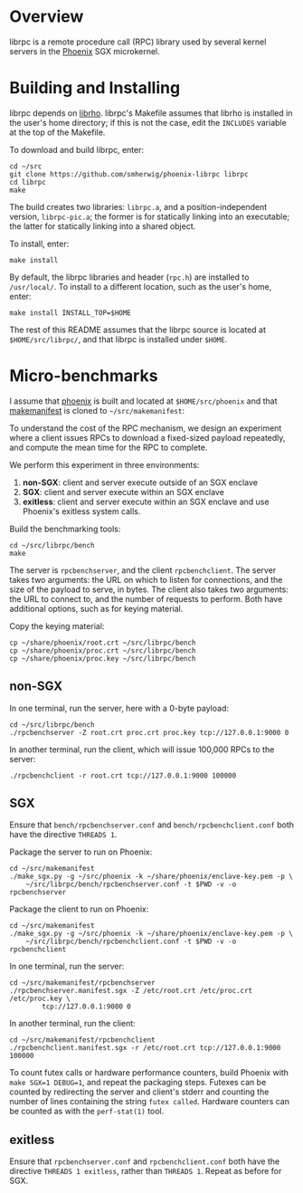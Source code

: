Overview 
========

librpc is a remote procedure call (RPC) library used by several kernel servers
in the [Phoenix](https://github.com/smherwig/phoenix) SGX microkernel.


<a name="building"/>Building and Installing
===========================================

librpc depends on [librho](https://github.com/smherwig/librho).  librpc's
Makefile assumes that librho is installed in the user's home directory; if this
is not the case, edit the `INCLUDES` variable at the top of the Makefile.

To download and build librpc, enter:

```
cd ~/src
git clone https://github.com/smherwig/phoenix-librpc librpc
cd librpc
make
```

The build creates two libraries: `librpc.a`, and a position-independent
version, `librpc-pic.a`; the former is for statically linking into an
executable; the latter for statically linking into a shared object.


To install, enter:

```
make install
```

By default, the librpc libraries and header (`rpc.h`) are installed to
`/usr/local/`.  To install to a different location, such as the user's home,
enter:

```
make install INSTALL_TOP=$HOME
```

The rest of this README assumes that the librpc source is located at
`$HOME/src/librpc/`, and that librpc is installed under `$HOME`.


<a name="micro-benchmarks"/> Micro-benchmarks
=============================================

I assume that [phoenix](https://github.com/smherwig/phoenix#building) is built
and located at `$HOME/src/phoenix` and that
[makemanifest](https://github.com/smherwig/phoenix-makemanifest) is cloned to
`~/src/makemanifest`:

To understand the cost of the RPC mechanism, we design an experiment where a
client issues RPCs to download a fixed-sized payload repeatedly, and compute
the mean time for the RPC to complete.

We perform this experiment in three environments:
1. **non-SGX**: client and server execute outside of an SGX enclave
2. **SGX**: client and server execute within an SGX enclave
3. **exitless**: client and server execute within an SGX enclave and use
   Phoenix's exitless system calls. 


Build the benchmarking tools:

```
cd ~/src/librpc/bench
make
```

The server is `rpcbenchserver`, and the client `rpcbenchclient`.  The server
takes two arguments: the URL on which to listen for connections, and the size
of the payload to serve, in bytes.  The client also takes two arguments: the
URL to connect to, and the number of requests to perform.  Both have additional
options, such as for keying material.


Copy the keying material:

```
cp ~/share/phoenix/root.crt ~/src/librpc/bench
cp ~/share/phoenix/proc.crt ~/src/librpc/bench
cp ~/share/phoenix/proc.key ~/src/librpc/bench
```


non-SGX
-------

In one terminal, run the server, here with a 0-byte payload:

```
cd ~/src/librpc/bench
./rpcbenchserver -Z root.crt proc.crt proc.key tcp://127.0.0.1:9000 0
```

In another terminal, run the client, which will issue 100,000 RPCs to the server:

```
./rpcbenchclient -r root.crt tcp://127.0.0.1:9000 100000
```


SGX
---

Ensure that `bench/rpcbenchserver.conf` and `bench/rpcbenchclient.conf` both
have the directive `THREADS 1`.  


Package the server to run on Phoenix:

```
cd ~/src/makemanifest
./make_sgx.py -g ~/src/phoenix -k ~/share/phoenix/enclave-key.pem -p \
    ~/src/librpc/bench/rpcbenchserver.conf -t $PWD -v -o rpcbenchserver
```


Package the client to run on Phoenix:

```
cd ~/src/makemanifest
./make_sgx.py -g ~/src/phoenix -k ~/share/phoenix/enclave-key.pem -p \
    ~/src/librpc/bench/rpcbenchclient.conf -t $PWD -v -o rpcbenchclient
```

In one terminal, run the server:

```
cd ~/src/makemanifest/rpcbenchserver
./rpcbenchserver.manifest.sgx -Z /etc/root.crt /etc/proc.crt /etc/proc.key \
        tcp://127.0.0.1:9000 0
```

In another terminal, run the client:

```
cd ~/src/makemanifest/rpcbenchclient
./rpcbenchclient.manifest.sgx -r /etc/root.crt tcp://127.0.0.1:9000 100000
```

To count futex calls or hardware performance counters, build Phoenix with `make
SGX=1 DEBUG=1`, and repeat the packaging steps.  Futexes can be counted by
redirecting the server and client's stderr and counting the number of lines
containing the string `futex called`.  Hardware counters can be counted as with
the `perf-stat(1)` tool.


exitless
--------

Ensure that `rpcbenchserver.conf` and `rpcbenchclient.conf` both have the
directive `THREADS 1 exitless`, rather than `THREADS 1`.  Repeat as before for
SGX.


